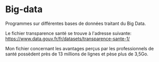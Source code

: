 # Big-data
Programmes sur différentes bases de données traitant du Big Data.

Le fichier transparence santé se trouve à l'adresse suivante: 
https://www.data.gouv.fr/fr/datasets/transparence-sante-1/

Mon fichier concernant les avantages perçus par les professionnels de santé possèdent près de 13 millions de lignes et pèse plus de 3,5Go.

